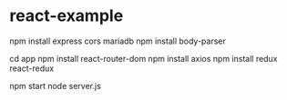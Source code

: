 # react-example
npm install express cors mariadb
npm install body-parser

cd app
npm install react-router-dom
npm install axios
npm install redux react-redux

npm start
node server.js
